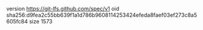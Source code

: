 version https://git-lfs.github.com/spec/v1
oid sha256:d9fea2c55bb639f1a1d786b9608114253424efeda8faef03ef273c8a5605fc84
size 1573
